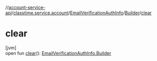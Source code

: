 //[account-service-api](../../../../index.md)/[classtime.service.account](../../index.md)/[EmailVerificationAuthInfo](../index.md)/[Builder](index.md)/[clear](clear.md)

# clear

[jvm]\
open fun [clear](clear.md)(): [EmailVerificationAuthInfo.Builder](index.md)

